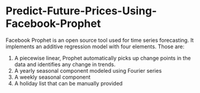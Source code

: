 # Predict-Future-Prices-Using-Facebook-Prophet
Facebook Prophet is an open source tool used for time series forecasting. It implements an additive regression model with four elements. Those are:
1) A piecewise linear, Prophet automatically picks up change points in the data and identifies any change in trends.    
2) A yearly seasonal component modeled using Fourier series  
3) A weekly seasonal component
4) A holiday list that can be manually provided
